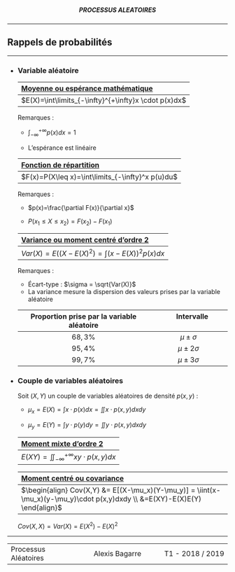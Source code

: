 <h5 style="text-align: center"> PROCESSUS ALEATOIRES </h5>

------

## **Rappels de probabilités**

---

- ### Variable aléatoire

  | <u>**Moyenne** ou **espérance mathématique**</u>     |
  | :--------------------------------------------------- |
  | $E(X)=\int\limits_{-\infty}^{+\infty}x \cdot p(x)dx$ |

  Remarques : 

  - $\int_{-\infty}^{+\infty}p(x)dx=1$

  - L’espérance est linéaire

  | <u>**Fonction de répartition**</u>               |
  | :----------------------------------------------- |
  | $F(x)=P(X\leq x)=\int\limits_{-\infty}^x p(u)du$ |

  Remarques :

  - $p(x)=\frac{\partial F(x)}{\partial x}$

  - $P(x_1 \leq X \leq x_2)=F(x_2)-F(x_1)$

  | <u>**Variance** ou **moment centré d’ordre 2**</u>         |
  | :--------------------------------------------------------- |
  | $Var(X)=E\left( (X-E(X)^2 \right) = \int (x-E(X))^2p(x)dx$ |

  Remarques :

   - Écart-type : $\sigma = \sqrt{Var(X)}$
   - La variance mesure la dispersion des valeurs prises par la variable aléatoire

  | **Proportion prise par la variable aléatoire** | &nbsp; &nbsp; &nbsp; &nbsp; &nbsp; &nbsp; **Intervalle** &nbsp; &nbsp; &nbsp; &nbsp; &nbsp; &nbsp; |
  | :--------------------------------------------: | :----------------------------------------------------------: |
  |                    $68,3\%$                    |                       $\mu \pm \sigma$                       |
  |                    $95,4\%$                    |                      $\mu \pm 2\sigma$                       |
  |                    $99,7\%$                    |                      $\mu \pm 3\sigma$                       |

- ### Couple de variables aléatoires

  Soit $(X,Y)$ un couple de variables aléatoires de densité $p(x,y)$ :

  - $\mu_x=E(X)=\int x \cdot p(x)dx=\iint x \cdot p(x,y)dxdy$

  - $\mu_y=E(Y)=\int y \cdot p(y)dy=\iint y \cdot p(x,y)dxdy$

  | <u>**Moment mixte d’ordre 2**</u>                 |
  | :------------------------------------------------ |
  | $E(XY)=\iint_{-\infty}^{+\infty}xy\cdot p(x,y)dx$ |

  | <u>**Moment centré** ou **covariance**</u>                   |
  | :----------------------------------------------------------- |
  | $\begin{align} Cov(X,Y) &= E[(X-\mu_x)(Y-\mu_y)] = \iint(x-\mu_x)(y-\mu_y)\cdot p(x,y)dxdy \\ &=E(XY)-E(X)E(Y) \end{align}$ |

  $Cov(X,X)=Var(X)=E(X^2)-{E(X)}^2$


---

<table width="90%">
<tr>
<td style="width: 30%; text-align: left; background:transparent; border:0;">Processus Aléatoires</td>
<td style="width: 30%; text-align: center; background:transparent; border:0;">Alexis Bagarre</td>
<td style="width: 30%; text-align: right; background:transparent; border:0;">T1 - 2018 / 2019</td>
</tr>
</table>